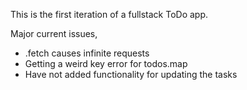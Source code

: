 This is the first iteration of a fullstack ToDo app.

Major current issues,
- .fetch causes infinite requests
- Getting a weird key error for todos.map
- Have not added functionality for updating the tasks
